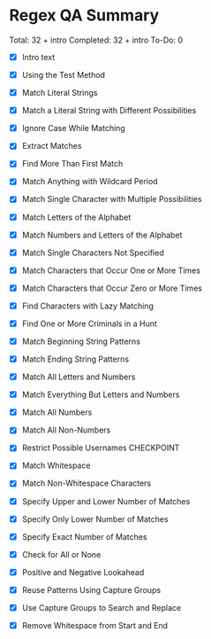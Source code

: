 # Regex QA Summary

Total: 32 + intro
Completed: 32 + intro
To-Do: 0

- [x] Intro text

- [x] Using the Test Method
- [x] Match Literal Strings
- [x] Match a Literal String with Different Possibilities
- [x] Ignore Case While Matching
- [x] Extract Matches
- [x] Find More Than First Match
- [x] Match Anything with Wildcard Period
- [x] Match Single Character with Multiple Possibilities
- [x] Match Letters of the Alphabet
- [x] Match Numbers and Letters of the Alphabet
- [x] Match Single Characters Not Specified
- [x] Match Characters that Occur One or More Times
- [x] Match Characters that Occur Zero or More Times
- [x] Find Characters with Lazy Matching
- [x] Find One or More Criminals in a Hunt
- [x] Match Beginning String Patterns
- [x] Match Ending String Patterns
- [x] Match All Letters and Numbers
- [x] Match Everything But Letters and Numbers
- [x] Match All Numbers
- [x] Match All Non-Numbers
- [x] Restrict Possible Usernames CHECKPOINT
- [x] Match Whitespace
- [x] Match Non-Whitespace Characters
- [x] Specify Upper and Lower Number of Matches
- [x] Specify Only Lower Number of Matches
- [x] Specify Exact Number of Matches
- [x] Check for All or None
- [x] Positive and Negative Lookahead
- [x] Reuse Patterns Using Capture Groups
- [x] Use Capture Groups to Search and Replace
- [x] Remove Whitespace from Start and End
